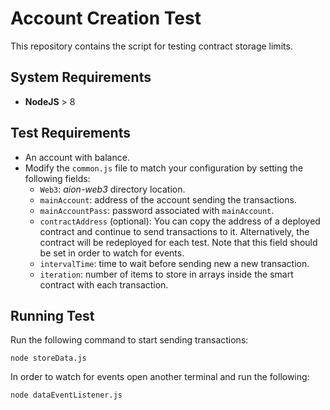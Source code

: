 # Account Creation Test

This repository contains the script for testing contract storage limits.

## System Requirements

* **NodeJS** > 8

## Test Requirements

* An account with balance.
* Modify the `common.js` file to match your configuration by setting the following fields:
    * `Web3`: _aion-web3_ directory location.
    * `mainAccount`: address of the account sending the transactions. 
    * `mainAccountPass`: password associated with `mainAccount`.
    * `contractAddress` (optional): You can copy the address of a deployed contract and continue to send transactions to it. Alternatively, the contract will be redeployed for each test. Note that this field should be set in order to watch for events.
    * `intervalTime`: time to wait before sending new a new transaction.
    * `iteration`: number of items to store in arrays inside the smart contract with each transaction.
    
## Running Test

Run the following command to start sending transactions:
```
node storeData.js
```
In order to watch for events open another terminal and run the following:  
```
node dataEventListener.js 
```
